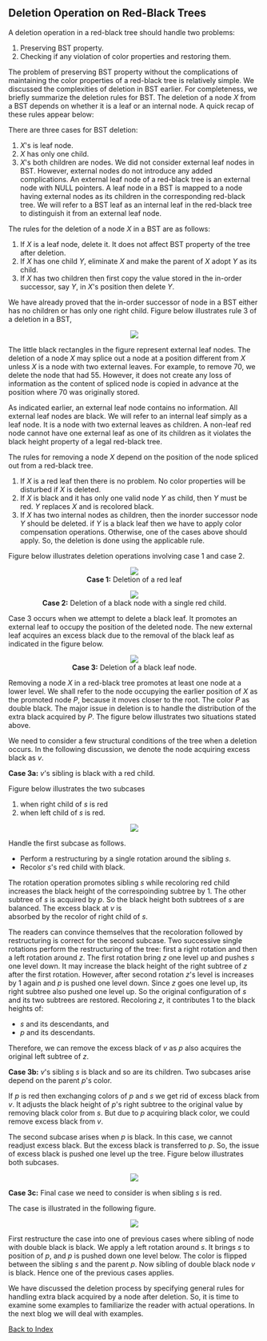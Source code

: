 ## Deletion Operation on Red-Black Trees

A deletion operation in a red-black tree should handle two problems: 

1. Preserving BST property.
2. Checking if any violation of color properties and restoring them.

The problem of preserving BST property without the complications of maintaining the color properties of a red-black tree is relatively simple. We 
discussed the complexities of deletion in BST earlier. For completeness, we briefly summarize the deletion rules for BST.  The deletion of a node 
<i>X</i> from a BST depends on whether it is a leaf or an internal node. A quick recap of these rules  appear below: 

There are three cases for BST deletion:

1. <i>X</i>'s is leaf node. 
2. <i>X</i> has only one child.
3. <i>X</i>'s both children are nodes. 
We did not consider external leaf nodes in BST. However, external nodes do not introduce any added complications. An external leaf node of a red-black
tree is an external node with NULL pointers. A leaf node in a BST is mapped to a node having external nodes as its children in the corresponding 
red-black tree. We will refer to a BST leaf as an internal leaf in the red-black tree to distinguish it from an external leaf node.  

The rules for the deletion of a node <i>X</i> in a BST are as follows:

1. If <i>X</i> is a leaf node, delete it. It does not affect BST property of the tree after deletion. 
2. If <i>X</i> has one child <i>Y</i>, eliminate <i>X</i> and make the parent of <i>X</i> adopt <i>Y</i> as its child. 
3. If <i>X</i> has two children then first copy the value stored in the in-order successor, say <i>Y</i>, in <i>X</i>'s position then delete <i>Y</i>.

We have already proved that the in-order successor of node in a BST either has  no children or has only one right child. Figure below illustrates rule
3 of a deletion in a BST, 

<p style="text-align:center;"><img src="../images/deletionBST.jpg"></p>

The little black rectangles in the figure represent external leaf nodes. The deletion of a node <i>X</i> may splice out 
a node at a position different from <i>X</i> unless <i>X</i> is a node with two external leaves. For example,  to remove 70, we delete the
node that had 55. However, it does not create any loss of information as the content of spliced node is copied in advance at the position where 70 was 
originally stored. 

As indicated earlier, an external leaf node contains no information. All external leaf nodes are black. We will refer to an internal leaf 
simply as a leaf node. It is a node with two external leaves as children. A non-leaf red node cannot have one external leaf as one of its children as it 
violates the black height property of a legal red-black tree.

The rules for removing a node <i>X</i>  depend on the position of the node spliced out from a red-black tree.

1. If <i>X</i> is a red leaf then there is no problem. No color properties will be disturbed if <i>X</i> is deleted.
2. If <i>X</i> is black and it has only one valid node <i>Y</i> as child, then <i>Y</i> must be red. <i>Y</i> replaces <i>X</i> and is recolored black.
3. If <i>X</i> has two internal nodes as children, then the inorder successor node <i>Y</i> should be deleted. if <i>Y</i> is a black 
   leaf then we have to apply color compensation operations. Otherwise, one of the cases above should apply. So, the deletion is done using
   the applicable rule.
   
Figure below illustrates deletion operations involving case 1 and case 2. 

<p style="text-align:center;"><img src="../images/rbt_redLeafDeletion.jpg">
<br><b> Case 1:</b> Deletion of a red leaf
</p>
<p style="text-align:center;"><img src="../images/rbt_black-RedDeletion.jpg">
   <br> <b>Case 2:</b> Deletion of a black node with a single red child.
</p>
Case 3 occurs when we attempt to delete a black leaf. It promotes an external leaf to occupy the position of the deleted node.
The new external leaf acquires an excess black due to the removal of the black leaf as indicated in the figure below.

<p style="text-align:center;"><img src="../images/rbt_blackDeletion.jpg">
   <br> <b>Case 3:</b> Deletion of a black leaf node.
</p>
Removing a node <i>X</i> in a red-black tree promotes at least one node at a lower level. We shall refer to the node occupying the earlier 
position of <i>X</i> as the promoted node <i>P</i>, because it moves closer to the root. The color <i>P</i> as double black. The major issue in deletion
is to handle the distribution of the extra black acquired by <i>P</i>. The figure below illustrates two situations stated above. 


We need to consider a few structural conditions of the tree when a deletion occurs. In the following discussion, we denote the node acquiring excess 
black as <i>v</i>. 

<strong>Case 3a:</strong> <i>v</i>'s sibling is black with a red child. 

Figure below illustrates the two subcases 
1. when right child of <i>s</i> is red  
2. when left child of <i>s</i> is red.

<p style="text-align:center;"><img src="../images/case1aDeletion.jpg"></p>

Handle the first subcase as follows. 

- Perform a restructuring by a single rotation around the sibling <i>s</i>.
- Recolor <i>s</i>'s red child with black. 

The rotation operation promotes sibling <i>s</i> while recoloring red child increases the black height of the correspoinding subtree by 1. The other 
subtree of <i>s</i> is acquired by <i>p</i>. So the black height both subtrees of <i>s</i> are balanced. The excess black at <i>v</i> is  
absorbed by the recolor of right child of <i>s</i>.  

The readers can convince themselves that the recoloration followed by restructuring is correct for the second subcase. Two successive single rotations 
perform the restructuring of the tree: first a right rotation and then a left rotation around <i>z</i>. The first
rotation bring <i>z</i> one level up and pushes <i>s</i> one level down. It may increase the black height of the right subtree of <i>z</i>
after the first rotation. However, after second rotation <i>z</i>'s level is increases by 1 again and <i>p</i> is pushed one level
down. Since <i>z</i> goes one level up, its right subtree also pushed one level up. So the original configuration of <i>s</i> and its
two subtrees are restored.  Recoloring <i>z</i>, it contributes 1 to the black heights of:

- <i>s</i> and its descendants, and
- <i>p</i> and its descendants.

Therefore, we can remove the excess black of <i>v</i> as <i>p</i> also acquires the original left subtree of <i>z</i>.

<strong>Case 3b:</strong> <i>v</i>'s sibling <i>s</i> is black and so are its children.
Two subcases arise depend on the parent <i>p</i>'s color. 

If <i>p</i> is red then exchanging colors of 
<i>p</i> and <i>s</i> we get rid of excess black from <i>v</i>. It adjusts the black height of <i>p</i>'s right subtree to the original
value by removing black color from <i>s</i>. But due to <i>p</i> acquiring black color, we could remove excess black from <i>v</i>. 

The second subcase arises when <i>p</i> is black. In this case, we cannot readjust excess black. But the excess black is transferred 
to <i>p</i>. So, the issue of excess black is pushed one level up the tree.  Figure below illustrates both subcases.

<p style="text-align:center;"><img src="../images/case2Deletion.jpg"></p>

<strong>Case 3c:</strong> Final case we need to consider is when sibling <i>s</i> is red.

The case is illustrated in the following figure.

<p style="text-align:center;"><img src="../images/case3Deletion.jpg"></p>

First restructure the case into one of previous cases where sibling of node with double black is black. We apply a left 
rotation around <i>s</i>. It brings <i>s</i> to position of <i>p</i>, and <i>p</i> is pushed down one level below. The 
color is flipped between the sibling <i>s</i> and the parent <i>p</i>. Now sibling of double black node <i>v</i> is black. 
Hence one of the previous cases applies.

We have discussed the deletion process by specifying general rules for handling extra black acquired by a node 
after deletion. So, it is time to examine some examples to familiarize the reader with actual operations. In the next blog
we will deal with examples.

[Back to Index](../index.md)
